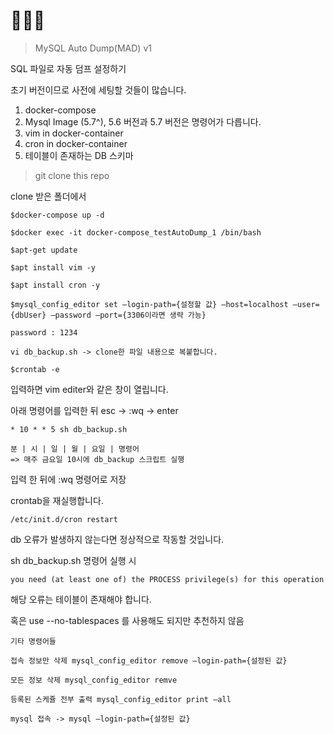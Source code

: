 # 👨🏻‍🔧
> MySQL Auto Dump(MAD)  v1

SQL 파일로 자동 덤프 설정하기 

초기 버전이므로 사전에 세팅할 것들이 많습니다.

1. docker-compose 
2. Mysql Image (5.7^), 5.6 버전과 5.7 버전은 명령어가 다릅니다.
3. vim in docker-container
4. cron in docker-container
5. 테이블이 존재하는 DB 스키마

> git clone this repo

clone 받은 폴더에서 

    $docker-compose up -d 

    $docker exec -it docker-compose_testAutoDump_1 /bin/bash

    $apt-get update

    $apt install vim -y

    $apt install cron -y
    
    $mysql_config_editor set —login-path={설정할 값} —host=localhost —user={dbUser} —password —port={3306이라면 생략 가능}

    password : 1234

    vi db_backup.sh -> clone한 파일 내용으로 복붙합니다.

    $crontab -e

입력하면 vim editer와 같은 창이 열립니다.

아래 명령어를 입력한 뒤 esc -> :wq -> enter

    * 10 * * 5 sh db_backup.sh
    
    분 | 시 | 일 | 월 | 요일 | 명령어 
    => 매주 금요일 10시에 db_backup 스크립트 실행

입력 한 뒤에 :wq 명령어로 저장

crontab을 재실행합니다.

    /etc/init.d/cron restart

db 오류가 발생하지 않는다면 정상적으로 작동할 것입니다.

sh db_backup.sh 명령어 실행 시

    you need (at least one of) the PROCESS privilege(s) for this operation

해당 오류는 테이블이 존재해야 합니다. 

혹은 use --no-tablespaces 를 사용해도 되지만 추천하지 않음


    기타 명령어들 

    접속 정보만 삭제 mysql_config_editor remove —login-path={설정된 값}

    모든 정보 삭제 mysql_config_editor remve

    등록된 스케쥴 전부 출력 mysql_config_editor print —all

    mysql 접속 -> mysql —login-path={설정된 값}